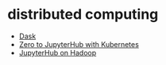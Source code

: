 # distributed computing

* [Dask](https://docs.dask.org/en/latest/)
* [Zero to JupyterHub with Kubernetes](https://zero-to-jupyterhub.readthedocs.io)
* [JupyterHub on Hadoop](https://jcrist.github.io/jupyterhub-on-hadoop/index.html)

